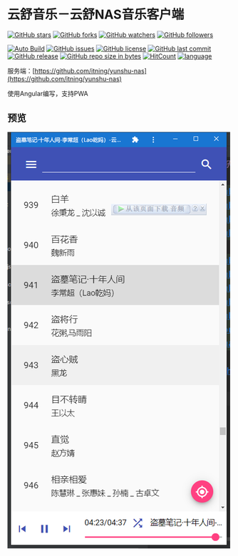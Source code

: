 # 云舒音乐－云舒NAS音乐客户端

[![GitHub stars](https://img.shields.io/github/stars/itning/YunShuMusicClient.svg?style=social&label=Stars)](https://github.com/itning/YunShuMusicClient/stargazers)
[![GitHub forks](https://img.shields.io/github/forks/itning/YunShuMusicClient.svg?style=social&label=Fork)](https://github.com/itning/YunShuMusicClient/network/members)
[![GitHub watchers](https://img.shields.io/github/watchers/itning/YunShuMusicClient.svg?style=social&label=Watch)](https://github.com/itning/YunShuMusicClient/watchers)
[![GitHub followers](https://img.shields.io/github/followers/itning.svg?style=social&label=Follow)](https://github.com/itning?tab=followers)

[![Auto Build](https://github.com/itning/YunShuMusicClient/actions/workflows/main.yml/badge.svg)](https://github.com/itning/YunShuMusicClient/actions/workflows/main.yml)
[![GitHub issues](https://img.shields.io/github/issues/itning/YunShuMusicClient.svg)](https://github.com/itning/YunShuMusicClient/issues)
[![GitHub license](https://img.shields.io/github/license/itning/YunShuMusicClient.svg)](https://github.com/itning/YunShuMusicClient/blob/master/LICENSE)
[![GitHub last commit](https://img.shields.io/github/last-commit/itning/YunShuMusicClient.svg)](https://github.com/itning/YunShuMusicClient/commits)
[![GitHub release](https://img.shields.io/github/release/itning/YunShuMusicClient.svg)](https://github.com/itning/YunShuMusicClient/releases)
[![GitHub repo size in bytes](https://img.shields.io/github/repo-size/itning/YunShuMusicClient.svg)](https://github.com/itning/YunShuMusicClient)
[![HitCount](http://hits.dwyl.com/itning/YunShuMusicClient.svg)](http://hits.dwyl.com/itning/YunShuMusicClient)
[![language](https://img.shields.io/badge/language-TypeScript-green.svg)](https://github.com/itning/YunShuMusicClient)

服务端：[https://github.com/itning/yunshu-nas](https://github.com/itning/yunshu-nas)

使用Angular编写，支持PWA

## 预览
![index](pic/index.png)

